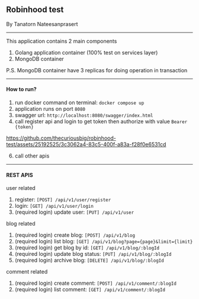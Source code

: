 ## Robinhood test

By Tanatorn Nateesanprasert

---
This application contains 2 main components
1. Golang application container (100% test on services layer)
2. MongoDB container

P.S. MongoDB container have 3 replicas for doing operation in transaction

---
#### How to run?
1. run docker command on terminal: `docker compose up`
2. application runs on port `8080`
3. swagger url: `http://localhost:8080/swagger/index.html`
4. call register api and login to get token then authorize with value `Bearer {token}`

https://github.com/thecuriousbig/robinhood-test/assets/25192525/3c3062a4-83c5-400f-a83a-f28f0e6531cd

6. call other apis





---
#### REST APIS

user related
1. register: `[POST] /api/v1/user/register`
2. login: `[GET] /api/v1/user/login`
3. (required login) update user:  `[PUT] /api/v1/user`

blog related
1. (required login) create blog: `[POST] /api/v1/blog`
2. (required login) list blog: `[GET] /api/v1/blog?page={page}&limit={limit}`
3. (required login) get blog by id: `[GET] /api/v1/blog/:blogId`
4. (required login) update blog status: `[PUT] /api/v1/blog/:blogId`
5. (required login) archive blog: `[DELETE] /api/v1/blog/:blogId`

comment related
1. (required login) create comment: `[POST] /api/v1/comment/:blogId`
2. (required login) list comment: `[GET] /api/v1/comment/:blogId`
